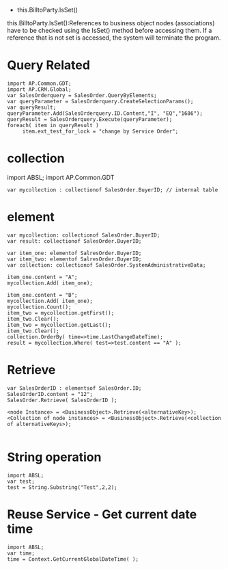 * this.BilltoParty.IsSet()

this.BilltoParty.IsSet():References to business object nodes (associations) have to be checked using the IsSet() method before accessing them. If a reference that is not set is accessed, the system will terminate the program.

# Query Related

```abap
import AP.Common.GDT;
import AP.CRM.Global;
var SalesOrderquery = SalesOrder.QueryByElements;
var queryParameter = SalesOrderquery.CreateSelectionParams();
var queryResult;
queryParameter.Add(SalesOrderquery.ID.Content,"I", "EQ","1686");
queryResult = SalesOrderquery.Execute(queryParameter);
foreach( item in queryResult )
     item.ext_test_for_lock = "change by Service Order";
```

# collection

import ABSL;
import AP.Common.GDT

```abap
var mycollection : collectionof SalesOrder.BuyerID; // internal table
```

# element

```abap
var mycollection: collectionof SalesOrder.BuyerID;
var result: collectionof SalesOrder.BuyerID;

var item_one: elementof SalresOrder.BuyerID;
var item_two: elementof SalresOrder.BuyerID;
var collection: collectionof SalesOrder.SystemAdministrativeData;

item_one.content = "A";
mycollection.Add( item_one);

item_one.content = "B";
mycollection.Add( item_one);
mycollection.Count();
item_two = mycollection.getFirst();
item_two.Clear();
item_two = mycollection.getLast();
item_two.Clear();
collection.OrderBy( time=>time.LastChangeDateTime);
result = mycollection.Where( test=>test.content == "A" );
```

# Retrieve

```abap
var SalesOrderID : elementsof SalesOrder.ID; 
SalesOrderID.content = "12";
SalesOrder.Retrieve( SalesOrderID );

<node Instance> = <BusinessObject>.Retrieve(<alternativeKey>);
<Collection of node instances> = <BusinessObject>.Retrieve(<collection of alternativeKeys>);
	
```

# String operation

```abap
import ABSL;
var test;
test = String.Substring("Test",2,2);
```

# Reuse Service - Get current date time

```abap
import ABSL;
var time;
time = Context.GetCurrentGlobalDateTime( );
``` 